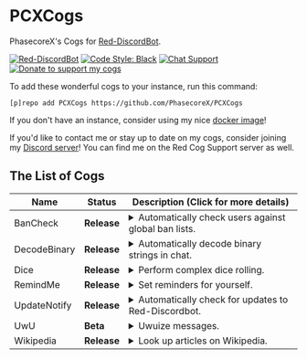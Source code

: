 # PCXCogs
PhasecoreX's Cogs for [Red-DiscordBot](https://github.com/Cog-Creators/Red-DiscordBot/releases).

[![Red-DiscordBot](https://img.shields.io/badge/Red--DiscordBot-V3-red.svg)](https://github.com/Cog-Creators/Red-DiscordBot/releases)
[![Code Style: Black](https://img.shields.io/badge/Code%20Style-Black-000000.svg)](https://github.com/ambv/black)
[![Chat Support](https://img.shields.io/discord/608057344487849989)](https://discord.gg/pdDj2dg)
[![Donate to support my cogs](https://img.shields.io/badge/Paypal-Donate-blue.svg)](https://paypal.me/pcx)

To add these wonderful cogs to your instance, run this command:
```
[p]repo add PCXCogs https://github.com/PhasecoreX/PCXCogs
```
If you don't have an instance, consider using my nice [docker image](https://hub.docker.com/r/phasecorex/red-discordbot)!

If you'd like to contact me or stay up to date on my cogs, consider joining my [Discord server](https://discord.gg/pdDj2dg)! You can find me on the Red Cog Support server as well.

## The List of Cogs
| Name | Status | Description (Click for more details)
| --- | --- | --- |
| BanCheck | **Release** | <details><summary>Automatically check users against global ban lists.</summary>Other features include automatic banning, as well as manually checking users already on the server.</details> |
| DecodeBinary | **Release** | <details><summary>Automatically decode binary strings in chat.</summary>Any message that the bot thinks is binary will be decoded to regular text.</details> |
| Dice | **Release** | <details><summary>Perform complex dice rolling.</summary>Supports dice notation (such as 3d6+3), shows all roll results, and can be configured to limit the number of dice a user can roll at once.</details> |
| RemindMe | **Release** | <details><summary>Set reminders for yourself.</summary>Ported from v2; originally by Twentysix26. I've made many enhancements to it as well.</details> |
| UpdateNotify | **Release** | <details><summary>Automatically check for updates to Red-Discordbot.</summary>Will check for updates to Red-DiscordBot and notify the owner. Will also check for updates to [my docker image](https://hub.docker.com/r/phasecorex/red-discordbot) if you are using that.</details> |
| UwU | **Beta** | <details><summary>Uwuize messages.</summary>Takes the pwevious mwessage and uwuizes it. Sowwy.</details> |
| Wikipedia | **Release** | <details><summary>Look up articles on Wikipedia.</summary>Ported from v2; originally by PaddoInWonderland. I've made some enhancements to it as well.</details> |
